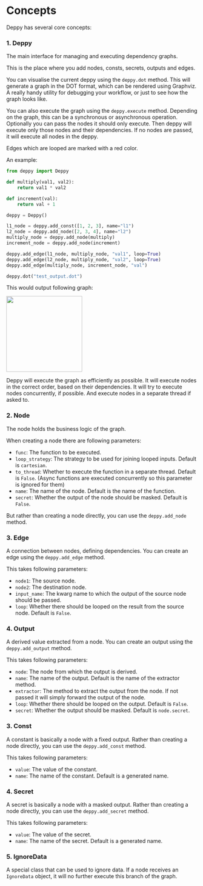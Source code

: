 # Concepts

Deppy has several core concepts:

### 1. Deppy
The main interface for managing and executing dependency graphs.

This is the place where you add nodes, consts, secrets, outputs and edges.

You can visualise the current deppy using the `deppy.dot` method. 
This will generate a graph in the DOT format, which can be rendered using Graphviz.
A really handy utility for debugging your workflow, or just to see how the graph looks like.

You can also execute the graph using the `deppy.execute` method.
Depending on the graph, this can be a synchronous or asynchronous operation.
Optionally you can pass the nodes it should only execute. Then deppy will execute only those nodes and their dependencies.
If no nodes are passed, it will execute all nodes in the deppy.

Edges which are looped are marked with a red color.

An example:
```python
from deppy import Deppy

def multiply(val1, val2):
    return val1 * val2

def increment(val):
    return val + 1

deppy = Deppy()

l1_node = deppy.add_const([1, 2, 3], name="l1")
l2_node = deppy.add_node([2, 3, 4], name="l2")
multiply_node = deppy.add_node(multiply)
increment_node = deppy.add_node(increment)

deppy.add_edge(l1_node, multiply_node, "val1", loop=True)
deppy.add_edge(l2_node, multiply_node, "val2", loop=True)
deppy.add_edge(multiply_node, increment_node, "val")

deppy.dot("test_output.dot")
```
This would output following graph:

<img src="img.png" width="200"/>

Deppy will execute the graph as efficiently as possible.
It will execute nodes in the correct order, based on their dependencies.
It will try to execute nodes concurrently, if possible. And execute nodes in a separate thread if asked to.

### 2. Node
The node holds the business logic of the graph.

When creating a node there are following parameters:
- `func`: The function to be executed.
- `loop_strategy`: The strategy to be used for joining looped inputs. Default is `cartesian`.
- `to_thread`: Whether to execute the function in a separate thread. Default is `False`. (Async functions are executed concurrently so this parameter is ignored for them)
- `name`: The name of the node. Default is the name of the function.
- `secret`: Whether the output of the node should be masked. Default is `False`.

But rather than creating a node directly, you can use the `deppy.add_node` method.

### 3. Edge
A connection between nodes, defining dependencies.
You can create an edge using the `deppy.add_edge` method.

This takes following parameters:
- `node1`: The source node.
- `node2`: The destination node.
- `input_name`: The kwarg name to which the output of the source node should be passed.
- `loop`: Whether there should be looped on the result from the source node. Default is `False`.

### 4. Output
A derived value extracted from a node.
You can create an output using the `deppy.add_output` method.

This takes following parameters:
- `node`: The node from which the output is derived.
- `name`: The name of the output. Default is the name of the extractor method.
- `extractor`: The method to extract the output from the node. If not passed it will simply forward the output of the node.
- `loop`: Whether there should be looped on the output. Default is `False`.
- `secret`: Whether the output should be masked. Default is `node.secret`.

### 3. Const
A constant is basically a node with a fixed output.
Rather than creating a node directly, you can use the `deppy.add_const` method.

This takes following parameters:
- `value`: The value of the constant.
- `name`: The name of the constant. Default is a generated name.

### 4. Secret
A secret is basically a node with a masked output.
Rather than creating a node directly, you can use the `deppy.add_secret` method.

This takes following parameters:
- `value`: The value of the secret.
- `name`: The name of the secret. Default is a generated name.

### 5. IgnoreData

A special class that can be used to ignore data.
If a node receives an `IgnoreData` object, it will no further execute this branch of the graph.
